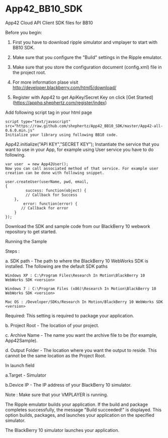 App42_BB10_SDK
====================

App42 Cloud API Client SDK files for BB10 

Before you begin:

1. First you have to download ripple simulator and vmplayer to start with BB10 SDK.

2. Make sure that you configure the "Build" settings in the Ripple emulator.

3. Make sure that you store the configuration document (config.xml) file in the project root. 

4. For more information plase visit http://developer.blackberry.com/html5/download/

5. Register with App42 to get ApiKey/Secret Key on click [Get Started] (https://apphq.shephertz.com/register/index)

Add following script tag in your html page

	script type="text/javascript" src="https://raw.github.com/shephertz/App42_BB10_SDK/master/App42-all-0.6.0.min.js"
	Initialize your library using following BB10 code.
 
 App42.initialize("API KEY","SECRET KEY");
 Instantiate the service that you want to use in your App, for example using User service you have to do following.

 	var user  = new App42User();
 	Now you can call associated method of that service. For example user creation can be done with following snippet.

 	user.createUser(userName, pwd, email,
	{
     	     success: function(object) {
        	 // Callback for Success 
		},
            error: function(error) {
           // Callback for error 
		}
    });
Download the SDK and sample code from our BlackBerry 10 webwork repository to get started.

Running the Sample


Steps : 


a. SDK path - The path to where the BlackBerry 10 WebWorks SDK is installed. The following are the default SDK paths

	Windows XP : C:\Program Files\Research In Motion\BlackBerry 10 WebWorks SDK <version>
	
	Windows 7 : C:\Program Files (x86)\Research In Motion\BlackBerry 10 WebWorks SDK <version>
	
	Mac OS : /Developer/SDKs/Research In Motion/BlackBerry 10 WebWorks SDK <version>

Required: This setting is required to package your application.

b. Project Root - The location of your project. 
	
c. Archive Name - The name you want the archive file to be (for example, App42Sample).
	
d. Output Folder - The location where you want the output to reside. This cannot be the same location as the Project Root.

In launch field

a.Target - Simulator
	
b.Device IP -  The IP address of your BlackBerry 10 simulator.

Note : Make sure that your VMPLAYER is running.
	
The Ripple emulator builds your application. If the build and package completes successfully, the message "Build succeeded!" is displayed.
This option builds, packages, and launches your application on the specified simulator.

The BlackBerry 10 simulator launches your application.
 
	
